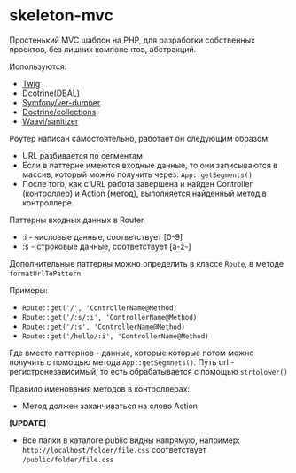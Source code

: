 # skeleton-mvc
Простенький MVC шаблон на PHP, для разработки собственных проектов, без лишних компонентов, абстракций.

Используются:
- [Twig](https://packagist.org/packages/twig/twig)
- [Dcotrine(DBAL)](https://packagist.org/packages/doctrine/dbal)
- [Symfony/ver-dumper](https://packagist.org/packages/symfony/var-dumper)
- [Doctrine/collections](https://packagist.org/packages/doctrine/collections)
- [Waavi/sanitizer](https://packagist.org/packages/waavi/sanitizer)

Роутер написан самостоятельно, работает он следующим образом:

- URL разбивается по сегментам
- Если в паттерне имеются входные данные, то они
записываются в массив, который можно получить через:
```App::getSegments()```
- После того, как с URL работа завершена и найден Controller (контроллер) и Action (метод), выполняется найденный метод в контроллере.

Паттерны входных данных в Router
- :i - числовые данные, соответствует [0-9]
- :s - строковые данные, соответствует [a-z-]

Дополнительные паттерны можно определить в классе ```Route```, в методе ```formatUrlToPattern```.

Примеры:

- ```Route::get('/', 'ControllerName@Method)```
- ```Route::get('/:s/:i', 'ControllerName@Method)```
- ```Route::get('/:s', 'ControllerName@Method)```
- ```Route::get('/hello/:i', 'ControllerName@Method)```

Где вместо паттернов - данные, которые которые потом можно получить с помощью метода ```App::getSegmnets()```.
Путь url - регистронезависимый, то есть обрабатывается с помощью ```strtolower()```

Правило именования методов в контроллерах:

- Метод должен заканчиваться на слово Action

**[UPDATE]**

- Все папки в каталоге public видны напрямую, например:
```http://localhost/folder/file.css``` соответствует ```/public/folder/file.css```